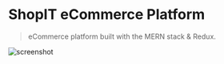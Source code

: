 # ShopIT eCommerce Platform

> eCommerce platform built with the MERN stack & Redux.

![screenshot](https://res.cloudinary.com/powder-shopit/image/upload/v1615031356/Screenshot_1_gouiry.png)

